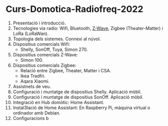 # Curs-Domotica-Radiofreq-2022


1. Presentació i introducció.
2. Tecnologies via radio: Wifi, Bluetooth, [Z-Wave](https://www.z-wave.com/), Zigbee (Theater-Matter) i LoRa (LoRaWan).
3. Topologia dels sistemes. Connexi al núvol.
4. Dispositius comercials Wifi:
    * Shelly, SonOff, Tuya, Simon 270.
6. Dispositius comercials Z-Wave:
    * Simon 100.
7. Dispositius comercials Zigbee:
    * Relació entre Zigbee, Theater, Matter i CSA.
    * Ikea Tradfri.
    * Aqara Xiaomi.
8. Assistnets de veu.
9. Configuració i muntatge de dispositius Shelly. Aplicació mòbil.
10. Configuració i muntatge de dispositius SonOff. Aplicació mòbil.
11. Integració en Hub domòtic: Home Assistant.
12. Instal3lació de Home Assistant: En Raspberry Pi, màquina virtual o ordinador amb Debian.
13. Configuracions b


